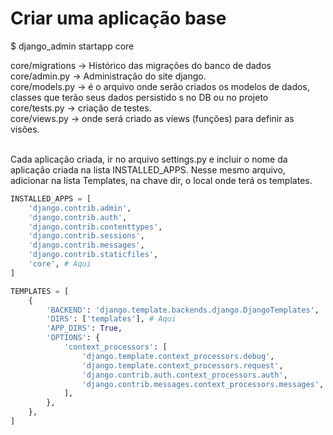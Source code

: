 # Criar uma aplicação base

$ django_admin startapp core

core/migrations -> Histórico das migrações do banco de dados</br>
core/admin.py -> Administração do site django.</br>
core/models.py -> é o arquivo onde serão criados os modelos de dados, classes que terão
seus dados persistido      s no DB ou no projeto</br>
core/tests.py -> criação de testes.</br>
core/views.py -> onde será criado as views (funções) para definir as visões.</br>
</br>

Cada aplicação criada, ir no arquivo settings.py e incluir o nome da aplicação criada na lista INSTALLED_APPS. Nesse mesmo arquivo, adicionar na lista Templates, na chave dir, o local onde terá os templates.

```python
INSTALLED_APPS = [
    'django.contrib.admin',
    'django.contrib.auth',
    'django.contrib.contenttypes',
    'django.contrib.sessions',
    'django.contrib.messages',
    'django.contrib.staticfiles',
    'core', # Aqui
]

TEMPLATES = [
    {
        'BACKEND': 'django.template.backends.django.DjangoTemplates',
        'DIRS': ['templates'], # Aqui
        'APP_DIRS': True,
        'OPTIONS': {
            'context_processors': [
                'django.template.context_processors.debug',
                'django.template.context_processors.request',
                'django.contrib.auth.context_processors.auth',
                'django.contrib.messages.context_processors.messages',
            ],
        },
    },
]
```